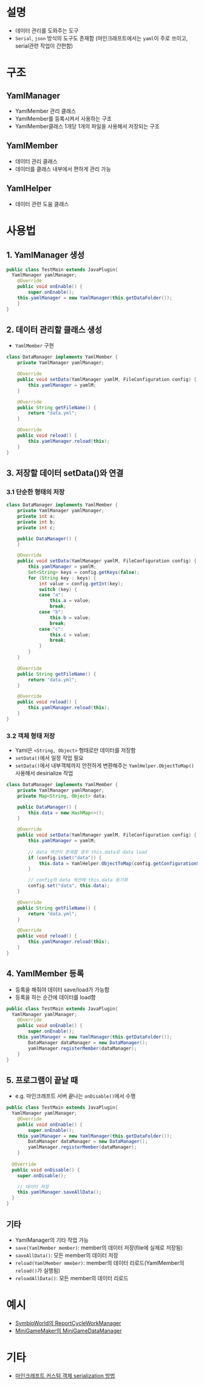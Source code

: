 # 설명
- 데이터 관리를 도와주는 도구
- `Serial`, `json` 방식의 도구도 존재함 (마인크래프트에서는 `yaml`이 주로 쓰이고, serial관련 작업이 간편함)



# 구조
## YamlManager
- YamlMember 관리 클래스
- YamlMember를 등록시켜서 사용하는 구조
- YamlMember클래스 1개당 1개의 파일을 사용해서 저장되는 구조

## YamlMember
- 데이터 관리 클래스
- 데이터를 클래스 내부에서 편하게 관리 가능

## YamlHelper
- 데이터 관련 도움 클래스




# 사용법
## 1. YamlManager 생성
```java
public class TestMain extends JavaPlugin{
  YamlManager yamlManager;
	@Override
	public void onEnable() {
		super.onEnable();
    this.yamlManager = new YamlManager(this.getDataFolder());
	}
}
```

## 2. 데이터 관리할 클래스 생성
- `YamlMember` 구현
```java
class DataManager implements YamlMember {
	private YamlManager yamlManager;

	@Override
	public void setData(YamlManager yamlM, FileConfiguration config) {
		this.yamlManager = yamlM;
	}

	@Override
	public String getFileName() {
		return "data.yml";
	}

	@Override
	public void reload() {
		this.yamlManager.reload(this);
	}
}
```

## 3. 저장할 데이터 setData()와 연결
### 3.1 단순한 형태의 저장
```java
class DataManager implements YamlMember {
	private YamlManager yamlManager;
	private int a;
	private int b;
	private int c;

	public DataManager() {
	}

	@Override
	public void setData(YamlManager yamlM, FileConfiguration config) {
		this.yamlManager = yamlM;
		Set<String> keys = config.getKeys(false);
		for (String key : keys) {
			int value = config.getInt(key);
			switch (key) {
			case "a":
				this.a = value;
				break;
			case "b":
				this.b = value;
				break;
			case "c":
				this.c = value;
				break;
			}
		}
	}

	@Override
	public String getFileName() {
		return "data.yml";
	}

	@Override
	public void reload() {
		this.yamlManager.reload(this);
	}
}
```
### 3.2 객체 형태 저장
- Yaml은 `<String, Object>` 형태로만 데이터를 저장함
- `setData()`에서 일정 작업 필요
- `setData()`에서 내부객체까지 안전하게 변환해주는 `YamlHelper.ObjectToMap()` 사용해서 desirialize 작업
```java
class DataManager implements YamlMember {
	private YamlManager yamlManager;
	private Map<String, Object> data;

	public DataManager() {
		this.data = new HashMap<>();
	}

	@Override
	public void setData(YamlManager yamlM, FileConfiguration config) {
		this.yamlManager = yamlM;
		
		// data 섹션이 존재할 경우 this.data로 data load
		if (config.isSet("data")) {
			this.data = YamlHelper.ObjectToMap(config.getConfigurationSection("data"));
		}

		// config의 data 섹션에 this.data 동기화
		config.set("data", this.data);
	}

	@Override
	public String getFileName() {
		return "data.yml";
	}

	@Override
	public void reload() {
		this.yamlManager.reload(this);
	}
}
```
## 4. YamlMember 등록
- 등록을 해줘야 데이터 save/load가 가능함
- 등록을 하는 순간에 데이터를 load함
```java
public class TestMain extends JavaPlugin{
  YamlManager yamlManager;
	@Override
	public void onEnable() {
		super.onEnable();
    this.yamlManager = new YamlManager(this.getDataFolder());
		DataManager dataManager = new DataManager();
		yamlManager.registerMember(dataManager);
	}
}
```

## 5. 프로그램이 끝날 때
- e.g. 마인크래프트 서버 끝나는 `onDisable()`에서 수행
```java
public class TestMain extends JavaPlugin{
  YamlManager yamlManager;
	@Override
	public void onEnable() {
		super.onEnable();
    this.yamlManager = new YamlManager(this.getDataFolder());
		DataManager dataManager = new DataManager();
		yamlManager.registerMember(dataManager);
	}
  
  @Override
  public void onDisable() {
    super.onDisable();

    // 데이터 저장
    this.yamlManager.saveAllData();
  }
}
```


## 기타
- YamlManager의 기타 작업 가능
- `save(YamlMember member)`: member의 데이터 저장(file에 실제로 저장됨)
- `saveAllData()`: 모든 member의 데이터 저장
- `reload(YamlMember mmeber)`: member의 데이터 리로드(YamlMember의 `reload()`가 실행됨)
- `reloadAllData()`: 모든 member의 데이터 리로드




# 예시
- [SymbioWorld의 ReportCycleWorkManager](https://github.com/worldbiomusic/SymbioWorld/blob/main/src/com/github/symbioworld/managers/report/ReportCycleWorkManager.java)
- [MiniGameMaker의 MiniGameDataManager](https://github.com/worldbiomusic/MiniGameMaker/blob/main/src/com/wbm/minigamemaker/manager/MiniGameDataManager.java)

# 기타
- [마인크래프트 커스텀 객체 serialization 방법](https://github.com/worldbiomusic/Blog/blob/main/Minecraft/plugin/making/customYamlObject.md)




